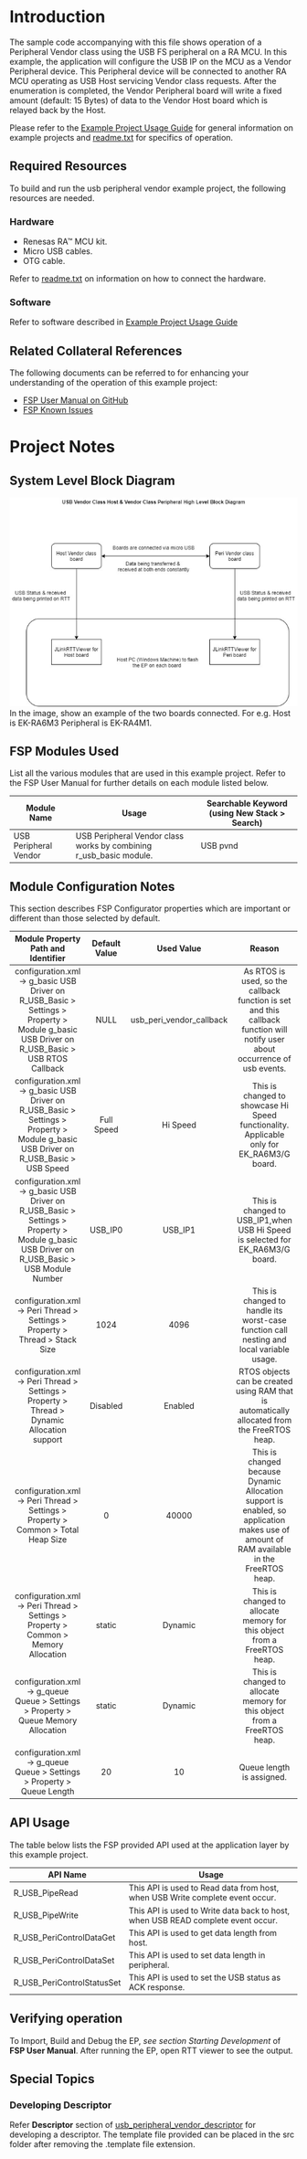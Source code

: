 # Introduction #

The sample code accompanying with this file shows operation of a Peripheral Vendor class using the USB FS peripheral on a RA MCU.
In this example, the application will configure the USB IP on the MCU as a Vendor Peripheral device. This Peripheral device will be connected to another RA MCU operating as USB Host servicing Vendor class requests.
After the enumeration is completed, the Vendor Peripheral board will write a fixed amount (default: 15 Bytes) of data to the Vendor Host board which is relayed back by the Host.

Please refer to the [Example Project Usage Guide](https://github.com/renesas/ra-fsp-examples/blob/master/example_projects/Example%20Project%20Usage%20Guide.pdf) 
for general information on example projects and [readme.txt](./readme.txt) for specifics of operation.

## Required Resources ##
To build and run the usb peripheral vendor example project, the following resources are needed.

### Hardware ###
* Renesas RA™ MCU kit.
* Micro USB cables.
* OTG cable.

Refer to [readme.txt](./readme.txt) on information on how to connect the hardware.

### Software ###
Refer to software described in [Example Project Usage Guide](https://github.com/renesas/ra-fsp-examples/blob/master/example_projects/Example%20Project%20Usage%20Guide.pdf)

## Related Collateral References ##
The following documents can be referred to for enhancing your understanding of 
the operation of this example project:
- [FSP User Manual on GitHub](https://renesas.github.io/fsp/)
- [FSP Known Issues](https://github.com/renesas/fsp/issues)

# Project Notes #

## System Level Block Diagram ##
![usb_vendor_peri](images/usb_vendor_class.jpg "USB Vendor Block Diagram")  
In the image, show an example of the two boards connected. For e.g. Host is EK-RA6M3 Peripheral is EK-RA4M1.

## FSP Modules Used ##
List all the various modules that are used in this example project. Refer to the FSP User Manual for further details on each module listed below.

| Module Name | Usage  | Searchable Keyword (using New Stack > Search) |
|-------------|-----------------------------------------------|-----------------------------------------------|
| USB Peripheral Vendor |USB Peripheral Vendor class works by combining r_usb_basic module. | USB pvnd |

## Module Configuration Notes ##
This section describes FSP Configurator properties which are important or different than those selected by default. 

|   Module Property Path and Identifier   |   Default Value   |   Used Value   |   Reason   |
| :-------------------------------------: | :---------------: | :------------: | :--------: |
|   configuration.xml -> g_basic USB Driver on R_USB_Basic > Settings > Property > Module g_basic USB Driver on R_USB_Basic > USB RTOS Callback  |   NULL   |   usb_peri_vendor_callback   |   As RTOS is used, so the callback function is set and this callback function will notify user about occurrence of usb events.   |
|   configuration.xml -> g_basic USB Driver on R_USB_Basic > Settings > Property > Module g_basic USB Driver on R_USB_Basic > USB Speed  |   Full Speed   |   Hi Speed   |   This is changed to showcase Hi Speed functionality. Applicable only for EK_RA6M3/G board.   |
|   configuration.xml -> g_basic USB Driver on R_USB_Basic > Settings > Property > Module g_basic USB Driver on R_USB_Basic > USB Module Number  |   USB_IP0   |   USB_IP1   |   This is changed to USB_IP1,when USB Hi Speed is selected for EK_RA6M3/G board.   |
|   configuration.xml -> Peri Thread > Settings > Property > Thread > Stack Size  |   1024   |   4096   |   This is changed to handle its worst-case function call nesting and local variable usage.   |
|   configuration.xml -> Peri Thread > Settings > Property > Thread > Dynamic Allocation support  |   Disabled   |   Enabled   |   RTOS objects can be created using RAM that is automatically allocated from the FreeRTOS heap.   |
|   configuration.xml -> Peri Thread > Settings > Property > Common > Total Heap Size  |   0   |   40000   |   This is changed because Dynamic Allocation support is enabled, so application makes use of amount of RAM available in the FreeRTOS heap.   |
|   configuration.xml -> Peri Thread > Settings > Property > Common > Memory Allocation  |   static   |   Dynamic   |   This is changed to allocate memory for this object from a FreeRTOS heap.   |
|   configuration.xml -> g_queue Queue > Settings > Property > Queue Memory Allocation |   static   |   Dynamic   | This is changed to allocate memory for this object from a FreeRTOS heap.   |
|   configuration.xml -> g_queue Queue > Settings > Property > Queue Length |  20   |   10   | Queue length is assigned. |

## API Usage ##

The table below lists the FSP provided API used at the application layer by this example project.

| API Name    | Usage                                                                          |
|-------------|--------------------------------------------------------------------------------|
|R_USB_PipeRead | This API is used to Read data from host, when USB Write complete event occur. |
|R_USB_PipeWrite| This API is used to Write data back to host, when USB READ complete event occur.|
|R_USB_PeriControlDataGet| This API is used to get data length from host.|
|R_USB_PeriControlDataSet| This API is used to set data length in peripheral.|
|R_USB_PeriControlStatusSet| This API is used to set the USB status as ACK response.|

## Verifying operation ##
To Import, Build and Debug the EP, *see section Starting Development* of **FSP User Manual**. After running the EP, open RTT viewer to see the output.

## Special Topics ##

### Developing Descriptor ###
Refer **Descriptor** section of [usb_peripheral_vendor_descriptor](https://renesas.github.io/fsp/group___u_s_b___p_v_n_d.html) for developing a descriptor.
The template file provided can be placed in the src folder after removing the .template file extension.
